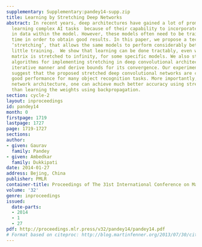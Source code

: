 ```yaml
---
supplementary: Supplementary:pandey14-supp.zip
title: Learning by Stretching Deep Networks
abstract: In recent years, deep architectures have gained a lot of prominence for
  learning complex AI tasks  because of their capability to incorporate complex variations
  in data within the model. However, these models often need to be trained for a long
  time in order to obtain good results. In this paper, we propose a technique, called
  ‘stretching’, that allows the same models to perform considerably better with very
  little training.  We show that learning can be done tractably, even when the weight
  matrix is stretched to infinity, for some specific models. We also study tractable
  algorithms for implementing stretching in deep convolutional architectures in an
  iterative manner and derive bounds for its convergence. Our experimental results
  suggest that the proposed stretched deep convolutional networks are capable of achieving
  good performance for many object recognition tasks. More importantly, for a fixed
  network architecture, one can achieve much better accuracy using stretching rather
  than learning the weights using backpropagation.
section: cycle-2
layout: inproceedings
id: pandey14
month: 0
firstpage: 1719
lastpage: 1727
page: 1719-1727
sections: 
author:
- given: Gaurav
  family: Pandey
- given: Ambedkar
  family: Dukkipati
date: 2014-01-27
address: Bejing, China
publisher: PMLR
container-title: Proceedings of The 31st International Conference on Machine Learning
volume: '32'
genre: inproceedings
issued:
  date-parts:
  - 2014
  - 1
  - 27
pdf: http://proceedings.mlr.press/v32/pandey14/pandey14.pdf
# Format based on citeproc: http://blog.martinfenner.org/2013/07/30/citeproc-yaml-for-bibliographies/
---
```

